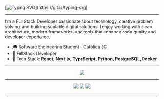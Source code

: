 [![Typing SVG](https://readme-typing-svg.herokuapp.com?color=00bfbf&size=30&center=true&vCenter=true&width=1000&lines=Hi+there!;Welcome+to+my+GitHub!)](https://git.io/typing-svg)

---

I’m a Full Stack Developer passionate about technology, creative problem solving, and building scalable digital solutions. I enjoy working with clean architecture, modern frameworks, and tools that enhance code quality and developer experience.

- 🎓 Software Engineering Student – Católica SC  
- 💼 FullStack Developer
- 🚀 Tech Stack: **React, Next.js, TypeScript, Python, PostgreSQL, Docker**

---

<p align="center">
  <img src="https://skillicons.dev/icons?i=react,next,ts,nodejs,python,django,postgres,docker,git,github,figma,linux" />
</p>

---

<p align="center">
  <a href="mailto:gabrielmassaia50@gmail.com"><img src="https://img.shields.io/badge/Gmail-%23333?style=for-the-badge&logo=gmail&logoColor=white" /></a>
  <a href="https://www.linkedin.com/in/gabriel-massaia-8710b1222/" target="_blank"><img src="https://img.shields.io/badge/LinkedIn-%230077B5?style=for-the-badge&logo=linkedin&logoColor=white" /></a>
  <a href="https://instagram.com/gbmassaia" target="_blank"><img src="https://img.shields.io/badge/Instagram-%23E4405F?style=for-the-badge&logo=instagram&logoColor=white" /></a>
</p>

---
